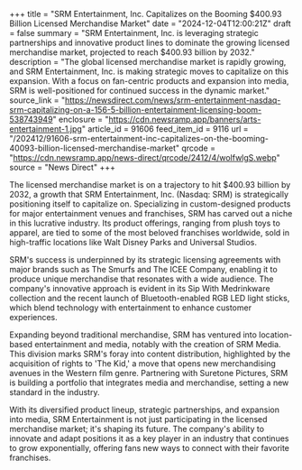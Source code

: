 +++
title = "SRM Entertainment, Inc. Capitalizes on the Booming $400.93 Billion Licensed Merchandise Market"
date = "2024-12-04T12:00:21Z"
draft = false
summary = "SRM Entertainment, Inc. is leveraging strategic partnerships and innovative product lines to dominate the growing licensed merchandise market, projected to reach $400.93 billion by 2032."
description = "The global licensed merchandise market is rapidly growing, and SRM Entertainment, Inc. is making strategic moves to capitalize on this expansion. With a focus on fan-centric products and expansion into media, SRM is well-positioned for continued success in the dynamic market."
source_link = "https://newsdirect.com/news/srm-entertainment-nasdaq-srm-capitalizing-on-a-156-5-billion-entertainment-licensing-boom-538743949"
enclosure = "https://cdn.newsramp.app/banners/arts-entertainment-1.jpg"
article_id = 91606
feed_item_id = 9116
url = "/202412/91606-srm-entertainment-inc-capitalizes-on-the-booming-40093-billion-licensed-merchandise-market"
qrcode = "https://cdn.newsramp.app/news-direct/qrcode/2412/4/wolfwlgS.webp"
source = "News Direct"
+++

<p>The licensed merchandise market is on a trajectory to hit $400.93 billion by 2032, a growth that SRM Entertainment, Inc. (Nasdaq: SRM) is strategically positioning itself to capitalize on. Specializing in custom-designed products for major entertainment venues and franchises, SRM has carved out a niche in this lucrative industry. Its product offerings, ranging from plush toys to apparel, are tied to some of the most beloved franchises worldwide, sold in high-traffic locations like Walt Disney Parks and Universal Studios.</p><p>SRM's success is underpinned by its strategic licensing agreements with major brands such as The Smurfs and The ICEE Company, enabling it to produce unique merchandise that resonates with a wide audience. The company's innovative approach is evident in its Sip With Medrinkware collection and the recent launch of Bluetooth-enabled RGB LED light sticks, which blend technology with entertainment to enhance customer experiences.</p><p>Expanding beyond traditional merchandise, SRM has ventured into location-based entertainment and media, notably with the creation of SRM Media. This division marks SRM's foray into content distribution, highlighted by the acquisition of rights to 'The Kid,' a move that opens new merchandising avenues in the Western film genre. Partnering with Suretone Pictures, SRM is building a portfolio that integrates media and merchandise, setting a new standard in the industry.</p><p>With its diversified product lineup, strategic partnerships, and expansion into media, SRM Entertainment is not just participating in the licensed merchandise market; it's shaping its future. The company's ability to innovate and adapt positions it as a key player in an industry that continues to grow exponentially, offering fans new ways to connect with their favorite franchises.</p>